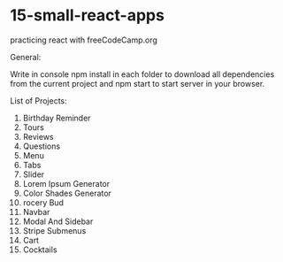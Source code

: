 # 15-small-react-apps
practicing react with freeCodeCamp.org


General:

Write in console npm install in each folder to download all dependencies from the current project and npm start to start server in your browser.

List of Projects:

1. Birthday Reminder
2. Tours
3. Reviews
4. Questions
5. Menu
6. Tabs
7. Slider
8. Lorem Ipsum Generator
9. Color Shades Generator
10. rocery Bud
11. Navbar
12. Modal And Sidebar
13. Stripe Submenus
14. Cart
15. Cocktails
